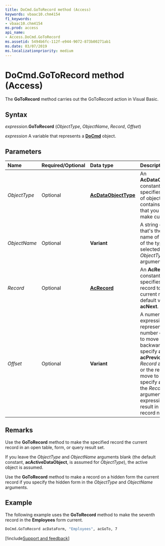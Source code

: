 ```yaml
---
title: DoCmd.GoToRecord method (Access)
keywords: vbaac10.chm4154
f1_keywords:
- vbaac10.chm4154
ms.prod: access
api_name:
- Access.DoCmd.GoToRecord
ms.assetid: 5494b6fc-112f-e944-9072-873b00271ab1
ms.date: 03/07/2019
ms.localizationpriority: medium
---
```



# DoCmd.GoToRecord method (Access)

The **GoToRecord** method carries out the GoToRecord action in Visual Basic.


## Syntax

_expression_.**GoToRecord** (_ObjectType_, _ObjectName_, _Record_, _Offset_)

_expression_ A variable that represents a **[DoCmd](Access.DoCmd.md)** object.


## Parameters

|Name|Required/Optional|Data type|Description|
|:-----|:-----|:-----|:-----|
| _ObjectType_|Optional|**[AcDataObjectType](access.acdataobjecttype.md)**|An **AcDataObjectType** constant that specifies the type of object that contains the record that you want to make current.|
| _ObjectName_|Optional|**Variant**|A string expression that's the valid name of an object of the type selected by the  _ObjectType_ argument.|
| _Record_|Optional|**[AcRecord](Access.AcRecord.md)**|An **AcRecord** constant that specifies the record to make the current record. The default value is **acNext**.|
| _Offset_|Optional|**Variant**|A numeric expression that represents the number of records to move forward or backward if you specify **acNext** or **acPrevious** for the _Record_ argument, or the record to move to if you specify **acGoTo** for the _Record_ argument. The expression must result in a valid record number.|

## Remarks

Use the **GoToRecord** method to make the specified record the current record in an open table, form, or query result set.

If you leave the _ObjectType_ and _ObjectName_ arguments blank (the default constant, **acActiveDataObject**, is assumed for _ObjectType_), the active object is assumed.

Use the **GoToRecord** method to make a record on a hidden form the current record if you specify the hidden form in the _ObjectType_ and _ObjectName_ arguments.


## Example

The following example uses the **GoToRecord** method to make the seventh record in the **Employees** form current.

```vb
DoCmd.GoToRecord acDataForm, "Employees", acGoTo, 7
```



[!include[Support and feedback](~/includes/feedback-boilerplate.md)]
